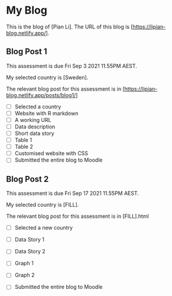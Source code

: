 # My Blog


This is the blog of [Pian Li].
The URL of this blog is [https://lipian-blog.netlify.app/].

## Blog Post 1

This assessment is due Fri Sep 3 2021 11.55PM AEST.

My selected country is [Sweden].

The relevant blog post for this assessment is in [https://lipian-blog.netlify.app/posts/blog1/]

- [ ] Selected a country
- [ ] Website with R markdown 
- [ ] A working URL
- [ ] Data description
- [ ] Short data story
- [ ] Table 1
- [ ] Table 2
- [ ] Customised website with CSS
- [ ] Submitted the entire blog to Moodle

## Blog Post 2

This assessment is due Fri Sep 17 2021 11.55PM AEST.

My selected country is [FILL].

The relevant blog post for this assessment is in [FILL].html

- [ ] Selected a new country
- [ ] Data Story 1
- [ ] Data Story 2
- [ ] Graph 1
- [ ] Graph 2
- [ ] Submitted the entire blog to Moodle

